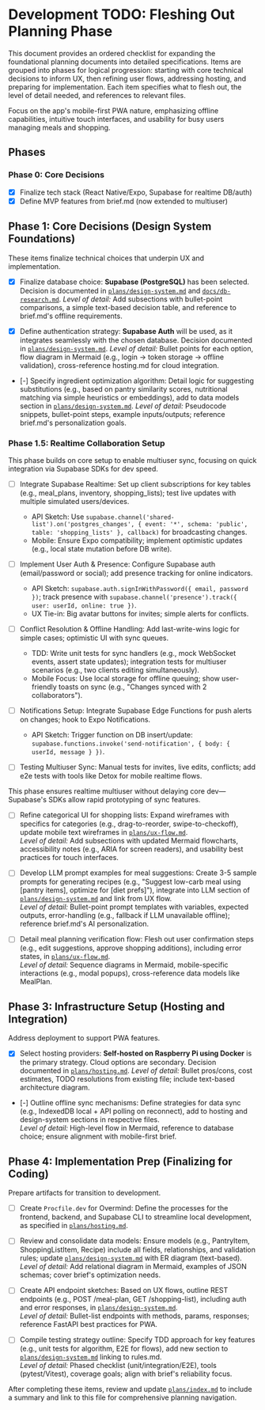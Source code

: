 # Development TODO: Fleshing Out Planning Phase

This document provides an ordered checklist for expanding the foundational planning documents into detailed specifications. Items are grouped into phases for logical progression: starting with core technical decisions to inform UX, then refining user flows, addressing hosting, and preparing for implementation. Each item specifies what to flesh out, the level of detail needed, and references to relevant files.

Focus on the app's mobile-first PWA nature, emphasizing offline capabilities, intuitive touch interfaces, and usability for busy users managing meals and shopping.

## Phases

### Phase 0: Core Decisions
- [x] Finalize tech stack (React Native/Expo, Supabase for realtime DB/auth)
- [x] Define MVP features from brief.md (now extended to multiuser)

## Phase 1: Core Decisions (Design System Foundations)
These items finalize technical choices that underpin UX and implementation.

- [x] Finalize database choice: **Supabase (PostgreSQL)** has been selected. Decision is documented in [`plans/design-system.md`](plans/design-system.md) and [`docs/db-research.md`](../docs/db-research.md).
  *Level of detail:* Add subsections with bullet-point comparisons, a simple text-based decision table, and reference to brief.md's offline requirements.

- [x] Define authentication strategy: **Supabase Auth** will be used, as it integrates seamlessly with the chosen database. Decision documented in [`plans/design-system.md`](plans/design-system.md).
  *Level of detail:* Bullet points for each option, flow diagram in Mermaid (e.g., login → token storage → offline validation), cross-reference hosting.md for cloud integration.

- [-] Specify ingredient optimization algorithm: Detail logic for suggesting substitutions (e.g., based on pantry similarity scores, nutritional matching via simple heuristics or embeddings), add to data models section in [`plans/design-system.md`](plans/design-system.md).
  *Level of detail:* Pseudocode snippets, bullet-point steps, example inputs/outputs; reference brief.md's personalization goals.

### Phase 1.5: Realtime Collaboration Setup
This phase builds on core setup to enable multiuser sync, focusing on quick integration via Supabase SDKs for dev speed.

- [ ] Integrate Supabase Realtime: Set up client subscriptions for key tables (e.g., meal_plans, inventory, shopping_lists); test live updates with multiple simulated users/devices.
  - API Sketch: Use `supabase.channel('shared-list').on('postgres_changes', { event: '*', schema: 'public', table: 'shopping_lists' }, callback)` for broadcasting changes.
  - Mobile: Ensure Expo compatibility; implement optimistic updates (e.g., local state mutation before DB write).

- [ ] Implement User Auth & Presence: Configure Supabase auth (email/password or social); add presence tracking for online indicators.
  - API Sketch: `supabase.auth.signInWithPassword({ email, password })`; track presence with `supabase.channel('presence').track({ user: userId, online: true })`.
  - UX Tie-in: Big avatar buttons for invites; simple alerts for conflicts.

- [ ] Conflict Resolution & Offline Handling: Add last-write-wins logic for simple cases; optimistic UI with sync queues.
  - TDD: Write unit tests for sync handlers (e.g., mock WebSocket events, assert state updates); integration tests for multiuser scenarios (e.g., two clients editing simultaneously).
  - Mobile Focus: Use local storage for offline queuing; show user-friendly toasts on sync (e.g., "Changes synced with 2 collaborators").

- [ ] Notifications Setup: Integrate Supabase Edge Functions for push alerts on changes; hook to Expo Notifications.
  - API Sketch: Trigger function on DB insert/update: `supabase.functions.invoke('send-notification', { body: { userId, message } })`.

- [ ] Testing Multiuser Sync: Manual tests for invites, live edits, conflicts; add e2e tests with tools like Detox for mobile realtime flows.

This phase ensures realtime multiuser without delaying core dev—Supabase's SDKs allow rapid prototyping of sync features.

- [ ] Refine categorical UI for shopping lists: Expand wireframes with specifics for categories (e.g., drag-to-reorder, swipe-to-checkoff), update mobile text wireframes in [`plans/ux-flow.md`](plans/ux-flow.md).  
  *Level of detail:* Add subsections with updated Mermaid flowcharts, accessibility notes (e.g., ARIA for screen readers), and usability best practices for touch interfaces.

- [ ] Develop LLM prompt examples for meal suggestions: Create 3-5 sample prompts for generating recipes (e.g., "Suggest low-carb meal using [pantry items], optimize for [diet prefs]"), integrate into LLM section of [`plans/design-system.md`](plans/design-system.md) and link from UX flow.  
  *Level of detail:* Bullet-point prompt templates with variables, expected outputs, error-handling (e.g., fallback if LLM unavailable offline); reference brief.md's AI personalization.

- [ ] Detail meal planning verification flow: Flesh out user confirmation steps (e.g., edit suggestions, approve shopping additions), including error states, in [`plans/ux-flow.md`](plans/ux-flow.md).  
  *Level of detail:* Sequence diagrams in Mermaid, mobile-specific interactions (e.g., modal popups), cross-reference data models like MealPlan.

## Phase 3: Infrastructure Setup (Hosting and Integration)
Address deployment to support PWA features.

- [x] Select hosting providers: **Self-hosted on Raspberry Pi using Docker** is the primary strategy. Cloud options are secondary. Decision documented in [`plans/hosting.md`](plans/hosting.md).
  *Level of detail:* Bullet pros/cons, cost estimates, TODO resolutions from existing file; include text-based architecture diagram.

- [-] Outline offline sync mechanisms: Define strategies for data sync (e.g., IndexedDB local + API polling on reconnect), add to hosting and design-system sections in respective files.  
  *Level of detail:* High-level flow in Mermaid, reference to database choice; ensure alignment with mobile-first brief.

## Phase 4: Implementation Prep (Finalizing for Coding)
Prepare artifacts for transition to development.

- [ ] Create `Procfile.dev` for Overmind: Define the processes for the frontend, backend, and Supabase CLI to streamline local development, as specified in [`plans/hosting.md`](plans/hosting.md).

- [ ] Review and consolidate data models: Ensure models (e.g., PantryItem, ShoppingListItem, Recipe) include all fields, relationships, and validation rules; update [`plans/design-system.md`](plans/design-system.md) with ER diagram (text-based).  
  *Level of detail:* Add relational diagram in Mermaid, examples of JSON schemas; cover brief's optimization needs.

- [ ] Create API endpoint sketches: Based on UX flows, outline REST endpoints (e.g., POST /meal-plan, GET /shopping-list), including auth and error responses, in [`plans/design-system.md`](plans/design-system.md).  
  *Level of detail:* Bullet-list endpoints with methods, params, responses; reference FastAPI best practices for PWA.

- [ ] Compile testing strategy outline: Specify TDD approach for key features (e.g., unit tests for algorithm, E2E for flows), add new section to [`plans/design-system.md`](plans/design-system.md) linking to rules.md.  
  *Level of detail:* Phased checklist (unit/integration/E2E), tools (pytest/Vitest), coverage goals; align with brief's reliability focus.

After completing these items, review and update [`plans/index.md`](plans/index.md) to include a summary and link to this file for comprehensive planning navigation.